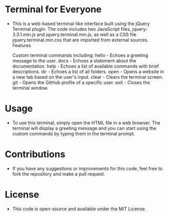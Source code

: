 # Terminal for Everyone

- This is a web-based terminal-like interface built using the jQuery Terminal plugin. The code includes two JavaScript files, jquery-3.3.1.min.js and jquery.terminal.min.js, as well as a CSS file jquery.terminal.min.css that are imported from external sources.
Features

    Custom terminal commands including:
        hello - Echoes a greeting message to the user.
        docs - Echoes a statement about the documentation.
        help - Echoes a list of available commands with brief descriptions.
        dir - Echoes a list of all folders.
        open - Opens a website in a new tab based on the user's input.
        clear - Clears the terminal screen.
        git - Opens the GitHub profile of a specific user.
        exit - Closes the terminal window.

# Usage

- To use this terminal, simply open the HTML file in a web browser. The terminal will display a greeting message and you can start using the custom commands by typing them in the terminal prompt.

# Contributions

- If you have any suggestions or improvements for this code, feel free to fork the repository and make a pull request.

# License

- This code is open-source and available under the MIT License.
